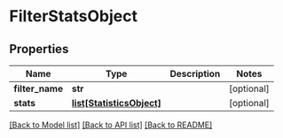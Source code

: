 # FilterStatsObject

## Properties
Name | Type | Description | Notes
------------ | ------------- | ------------- | -------------
**filter_name** | **str** |  | [optional] 
**stats** | [**list[StatisticsObject]**](StatisticsObject.md) |  | [optional] 

[[Back to Model list]](../README.md#documentation-for-models) [[Back to API list]](../README.md#documentation-for-api-endpoints) [[Back to README]](../README.md)


